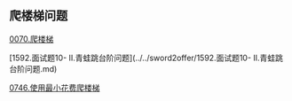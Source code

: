 ## 爬楼梯问题

[0070.爬楼梯](0070.爬楼梯.md)

[1592.面试题10- II.青蛙跳台阶问题](../../sword2offer/1592.面试题10- II.青蛙跳台阶问题.md)

[0746.使用最小花费爬楼梯](0746.使用最小花费爬楼梯.md)
